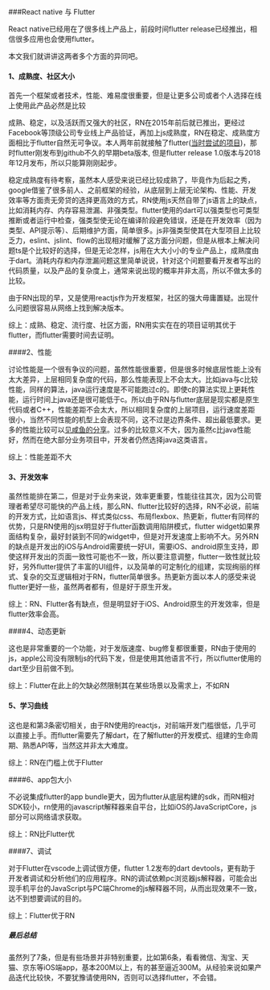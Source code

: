 ###React native 与 Flutter

React native已经用在了很多线上产品上，前段时间flutter release已经推出，相信很多应用也会使用flutter。

本文我们就讲讲这两者多个方面的异同吧。

#### 1、成熟度、社区大小

首先一个框架或者技术，性能、难易度很重要，但是让更多公司或者个人选择在线上使用此产品必然是比较

成熟、稳定，以及活跃而又强大的社区，RN在2015年前后就已推出，更经过Facebook等顶级公司专业线上产品验证，再加上js成熟度，RN在稳定、成熟度方面相比于flutter自然无可争议。本人两年前就接触了flutter([当时尝试的项目](https://gitee.com/wuchaofan/appstore))，那时flutter刚发布到github不久的早期beta版本, 但是flutter release 1.0版本与2018年12月发布，所以只能算刚刚起步。

稳定成熟度有待考察，虽然本人感受来说已经比较成熟了，毕竟作为后起之秀，google借鉴了很多前人、之前框架的经验，从底层到上层无论架构、性能、开发效率等方面责无旁贷的选择更高效的方式，RN使用js天然自带了js语言上的缺点，比如消耗内存、内存容易泄漏、非强类型。flutter使用的dart可以强类型也可类型推断或者运行中检查，强类型使无论在编译阶段避免错误，还是在开发效率（因为类型、API提示等）、后期维护方面，简单很多。js非强类型使其在大型项目上比较乏力，eslint、jslint、flow的出现相对缓解了这方面分问题，但是从根本上解决问题ts是个比较好的选择，但是无论怎样，js用在大大小小的专业产品上，成熟度由于dart。消耗内存和内存泄漏问题这里简单说说，针对这个问题要看开发者写出的代码质量，以及产品的复杂度上，通常来说出现的概率并非太高，所以不做太多的比较。

由于RN出现的早，又是使用reactjs作为开发框架，社区的强大毋庸置疑。出现什么问题很容易从网络上找到解决版本。

综上：成熟、稳定、流行度、社区方面，RN用实实在在的项目证明其优于flutter，而flutter需要时间去证明。



####2、性能

讨论性能是一个很有争议的问题，虽然性能很重要，但是很多时候底层性能上没有太大差异，上层相同复杂度的代码，那么性能表现上不会太大。比如java与c比较性能，同样的算法，java运行速度是不可能跑过c的。即使c的算法实现上更耗性能，运行时间上java还是很可能低于c。所以由于RN与flutter底层是现实都是原生代码或者C++，性能差距不会太大，所以相同复杂度的上层项目，运行速度差距很小，当然不同性能的机型上会表现不同，这不过是边界条件、超出最低要求。更多的性能比较可以[见咸鱼的分享](https://juejin.im/post/5b9606055188255c7c6541c3)。过多的比较意义不大，因为虽然c比java性能好，然而在绝大部分业务项目中，开发者仍然选择java这类语言。

综上：性能差距不大



#### 3、开发效率

虽然性能排在第二，但是对于业务来说，效率更重要，性能往往其次，因为公司管理者希望尽可能快的产品上线，那么RN、flutter比较好的选择，RN不必说，前端的开发方式，比如语言js、样式类似css、布局flexbox、热更新，flutter有同样的优势，只是RN使用的jsx明显好于flutter函数调用陷阱模式，flutter widget如果界面结构复杂，最好封装到不同的widget中，但是对开发速度上影响不大。另外RN的缺点是开发出的iOS与Android需要统一好UI，需要iOS、android原生支持，即使这样开发出的页面一致性可能也不一致，所以要注意调整，flutter一致性就比较好，另外flutter提供了丰富的UI组件，以及简单的可定制化的组建，实现绚丽的样式、复杂的交互逻辑相对于RN，flutter简单很多。热更新方面以本人的感受来说flutter更好一些，虽然两者都有，但是好于原生开发。

综上：RN、Flutter各有缺点，但是明显好于iOS、Android原生的开发效率，但是flutter效率会高。



####4、动态更新

这也是非常重要的一个功能，对于发版速度、bug修复都很重要，RN由于使用的js，apple公司没有限制js的代码下发，但是使用其他语言不行，所以flutter使用的dart至少目前做不到。

综上：Flutter在此上的欠缺必然限制其在某些场景以及需求上，不如RN



#### 5、学习曲线

这也是和第*3*条密切相关，由于RN使用的reactjs，对前端开发门槛很低，几乎可以直接上手。而flutter需要先了解dart，在了解flutter的开发模式、组建的生命周期、熟悉API等，当然这并非太大难度。

综上：RN在门槛上优于Flutter



####6、app包大小

不必说集成flutter的app bundle更大，因为flutter从底层构建的sdk，而RN相对SDK较小，rn使用的javascript解释器来自平台，比如iOS的JavaScriptCore，js部分可以网络请求获取。

综上：RN比Flutter优



####7、调试

对于Flutter在vscode上调试很方便，flutter 1.2发布的dart devtools，更有助于开发者调试和分析他们的应用程序。RN的调试依赖pc浏览器js解释器，可能会出现手机平台的JavaScript与PC端Chrome的js解释器不同，从而出现效果不一致，达不到想要调试的目的。

综上：Flutter优于RN



##### 最后总结

虽然列了7条，但是有些场景并非特别重要，比如第6条，看看微信、淘宝、天猫、京东等iOS端app，基本200M以上，有的甚至逼近300M。从经验来说如果产品迭代比较快，不要犹豫请使用RN，否则可以选择flutter，不会错。

